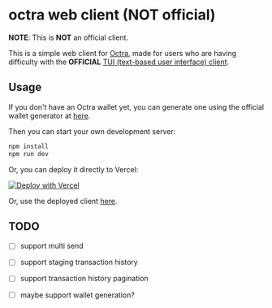 # octra web client (NOT official)

**NOTE**: This is **NOT** an official client.

This is a simple web client for [Octra](https://octra.org/), made for users who are having difficulty with the **OFFICIAL** [TUI (text-based user interface) client](https://github.com/octra-labs/octra_pre_client).

## Usage

If you don't have an Octra wallet yet, you can generate one using the official wallet generator at [here](https://github.com/octra-labs/wallet-gen).

Then you can start your own development server:

```bash
npm install
npm run dev
```

Or, you can deploy it directly to Vercel:

[![Deploy with Vercel](https://vercel.com/button)](https://vercel.com/new/clone?repository-url=https%3A%2F%2Fgithub.com%2Fdefi-failure%2Fnon-official-octra-web-client)


Or, use the deployed client [here](https://non-official-octra-web-client.vercel.app).


## TODO
- [ ] support multi send
- [ ] support staging transaction history
- [ ] support transaction history pagination
- [ ] maybe support wallet generation?

